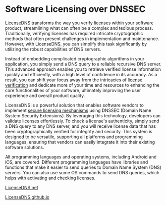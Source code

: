 
# Software Licensing over DNSSEC

[LicenseDNS](https://www.LicenseDNS.net/) transforms the way you verify licenses within your software product, streamlining what can often be a complex and tedious process. Traditionally, verifying licenses has required intricate cryptographic methods that often present challenges in implementation and maintenance. However, with LicenseDNS, you can simplify this task significantly by utilizing the robust capabilities of DNS servers. 

Instead of embedding complicated cryptographic algorithms in your application, you simply send a DNS query to a reliable recursive DNS server. This advanced approach enables you to retrieve verified license information quickly and efficiently, with a high level of confidence in its accuracy. As a result, you can shift your focus away from the intricacies of [license verification](https://www.LicenseDNS.net/how-it-works/) and dedicate more of your time and resources to enhancing the core functionalities of your software, ultimately improving the user experience and overall product quality.

LicenseDNS is a powerful solution that enables software vendors to implement [secure licensing mechanisms](https://www.licensedns.net/blog/dns-based-licensing-implementation/) using DNSSEC (Domain Name System Security Extensions). By leveraging this technology, developers can validate licenses effortlessly. To check a license's authenticity, simply send a DNS query to any DNS server, and you will receive license data that has been cryptographically verified for integrity and security. This system is designed to be versatile, supporting all platforms and programming languages, ensuring that vendors can easily integrate it into their existing software solutions.

All programming languages and operating systems, including Android and iOS, are covered. Different programming languages have libraries and functions that make it easier to send queries to Domain Name System (DNS) servers. You can also use some OS commands to send DNS queries, which helps with activating and checking licenses.

[LicenseDNS.net](https://www.LicenseDNS.net/)

[LicenseDNS.github.io](https://LicenseDNS.github.io/)
